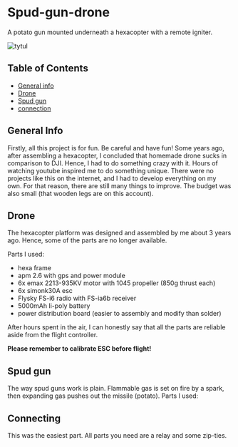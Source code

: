 # Spud-gun-drone
A potato gun mounted underneath a hexacopter with a remote igniter.

![tytul](/photos/badge.png)

## Table of Contents
* [General info](#general-info)
* [Drone](#drone)
* [Spud gun](#spud-gun)
* [connection](#connection)

## General Info
Firstly, all this project is for fun. Be careful and have fun!
Some years ago, after assembling a hexacopter, I concluded that homemade drone sucks in comparison to DJI. Hence, I had to do something crazy with it. Hours of watching youtube inspired me to do something unique. There were no projects like this on the internet, and I had to develop everything on my own. For that reason, there are still many things to improve. The budget was also small (that wooden legs are on this account). 

## Drone
The hexacopter platform was designed and assembled by me about 3 years ago. Hence, some of the parts are no longer available.

Parts I used:
- hexa frame
- apm 2.6 with gps and power module
- 6x emax 2213-935KV motor with 1045 propeller (850g thrust each)
- 6x simonk30A esc
- Flysky FS-i6 radio with FS-ia6b receiver
- 5000mAh li-poly battery
- power distribution board (easier to assembly and modify than solder)

After hours spent in the air, I can honestly say that all the parts are reliable aside from the flight controller. 

**Please remember to calibrate ESC before flight!**


## Spud gun
The way spud guns work is plain. Flammable gas is set on fire by a spark, then expanding gas pushes out the missile (potato).
Parts I used:

## Connecting
This was the easiest part. All parts you need are a relay and some zip-ties.

